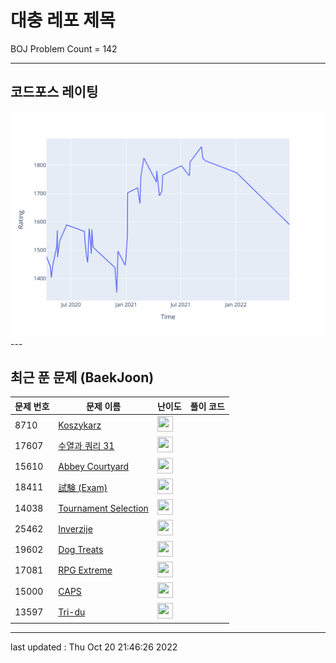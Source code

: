 # 대충 레포 제목

BOJ Problem Count = 142

---

## 코드포스 레이팅
[![Rating Graph](./cfStats.svg)](https://github.com/ingyu1008/Algorithm-Problem-Solving/blob/master/cfStats.html)---

## 최근 푼 문제 (BaekJoon)
| 문제 번호 | 문제 이름 | 난이도 | 풀이 코드 |
| --- | --- | --- | --- |
| 8710 | [Koszykarz](https://www.acmicpc.net/problem/8710) | <img height="25px" width="25px=" src="https://static.solved.ac/tier_small/2.svg"/> |  |
| 17607 | [수열과 쿼리 31](https://www.acmicpc.net/problem/17607) | <img height="25px" width="25px=" src="https://static.solved.ac/tier_small/23.svg"/> |  |
| 15610 | [Abbey Courtyard](https://www.acmicpc.net/problem/15610) | <img height="25px" width="25px=" src="https://static.solved.ac/tier_small/2.svg"/> |  |
| 18411 | [試験 (Exam)](https://www.acmicpc.net/problem/18411) | <img height="25px" width="25px=" src="https://static.solved.ac/tier_small/2.svg"/> |  |
| 14038 | [Tournament Selection](https://www.acmicpc.net/problem/14038) | <img height="25px" width="25px=" src="https://static.solved.ac/tier_small/2.svg"/> |  |
| 25462 | [Inverzije](https://www.acmicpc.net/problem/25462) | <img height="25px" width="25px=" src="https://static.solved.ac/tier_small/20.svg"/> |  |
| 19602 | [Dog Treats](https://www.acmicpc.net/problem/19602) | <img height="25px" width="25px=" src="https://static.solved.ac/tier_small/2.svg"/> |  |
| 17081 | [RPG Extreme](https://www.acmicpc.net/problem/17081) | <img height="25px" width="25px=" src="https://static.solved.ac/tier_small/19.svg"/> |  |
| 15000 | [CAPS](https://www.acmicpc.net/problem/15000) | <img height="25px" width="25px=" src="https://static.solved.ac/tier_small/2.svg"/> |  |
| 13597 | [Tri-du](https://www.acmicpc.net/problem/13597) | <img height="25px" width="25px=" src="https://static.solved.ac/tier_small/2.svg"/> |  |


---

last updated : Thu Oct 20 21:46:26 2022

